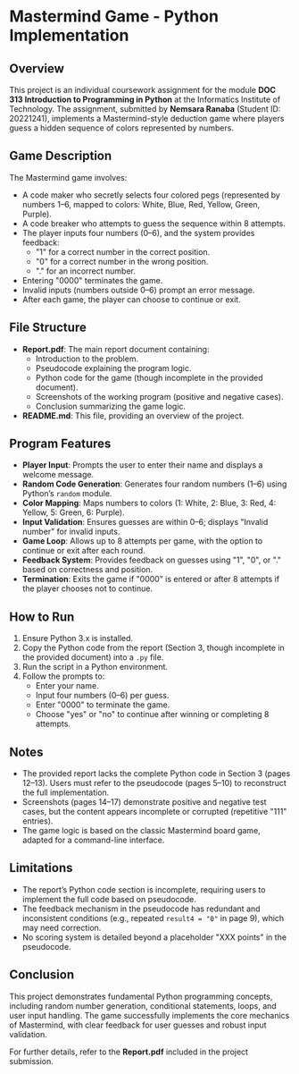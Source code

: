 # Mastermind Game - Python Implementation

## Overview
This project is an individual coursework assignment for the module **DOC 313 Introduction to Programming in Python** at the Informatics Institute of Technology. The assignment, submitted by **Nemsara Ranaba** (Student ID: 20221241), implements a Mastermind-style deduction game where players guess a hidden sequence of colors represented by numbers.

## Game Description
The Mastermind game involves:
- A code maker who secretly selects four colored pegs (represented by numbers 1–6, mapped to colors: White, Blue, Red, Yellow, Green, Purple).
- A code breaker who attempts to guess the sequence within 8 attempts.
- The player inputs four numbers (0–6), and the system provides feedback:
  - "1" for a correct number in the correct position.
  - "0" for a correct number in the wrong position.
  - "." for an incorrect number.
- Entering "0000" terminates the game.
- Invalid inputs (numbers outside 0–6) prompt an error message.
- After each game, the player can choose to continue or exit.

## File Structure
- **Report.pdf**: The main report document containing:
  - Introduction to the problem.
  - Pseudocode explaining the program logic.
  - Python code for the game (though incomplete in the provided document).
  - Screenshots of the working program (positive and negative cases).
  - Conclusion summarizing the game logic.
- **README.md**: This file, providing an overview of the project.

## Program Features
- **Player Input**: Prompts the user to enter their name and displays a welcome message.
- **Random Code Generation**: Generates four random numbers (1–6) using Python’s `random` module.
- **Color Mapping**: Maps numbers to colors (1: White, 2: Blue, 3: Red, 4: Yellow, 5: Green, 6: Purple).
- **Input Validation**: Ensures guesses are within 0–6; displays "Invalid number" for invalid inputs.
- **Game Loop**: Allows up to 8 attempts per game, with the option to continue or exit after each round.
- **Feedback System**: Provides feedback on guesses using "1", "0", or "." based on correctness and position.
- **Termination**: Exits the game if "0000" is entered or after 8 attempts if the player chooses not to continue.

## How to Run
1. Ensure Python 3.x is installed.
2. Copy the Python code from the report (Section 3, though incomplete in the provided document) into a `.py` file.
3. Run the script in a Python environment.
4. Follow the prompts to:
   - Enter your name.
   - Input four numbers (0–6) per guess.
   - Enter "0000" to terminate the game.
   - Choose "yes" or "no" to continue after winning or completing 8 attempts.

## Notes
- The provided report lacks the complete Python code in Section 3 (pages 12–13). Users must refer to the pseudocode (pages 5–10) to reconstruct the full implementation.
- Screenshots (pages 14–17) demonstrate positive and negative test cases, but the content appears incomplete or corrupted (repetitive "111" entries).
- The game logic is based on the classic Mastermind board game, adapted for a command-line interface.

## Limitations
- The report’s Python code section is incomplete, requiring users to implement the full code based on pseudocode.
- The feedback mechanism in the pseudocode has redundant and inconsistent conditions (e.g., repeated `result4 = "0"` in page 9), which may need correction.
- No scoring system is detailed beyond a placeholder "XXX points" in the pseudocode.

## Conclusion
This project demonstrates fundamental Python programming concepts, including random number generation, conditional statements, loops, and user input handling. The game successfully implements the core mechanics of Mastermind, with clear feedback for user guesses and robust input validation.

For further details, refer to the **Report.pdf** included in the project submission.
